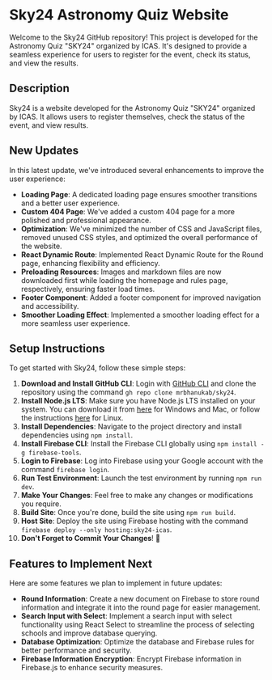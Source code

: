 # Sky24 Astronomy Quiz Website

Welcome to the Sky24 GitHub repository! This project is developed for the Astronomy Quiz "SKY24" organized by ICAS. It's designed to provide a seamless experience for users to register for the event, check its status, and view the results.

## Description

Sky24 is a website developed for the Astronomy Quiz "SKY24" organized by ICAS. It allows users to register themselves, check the status of the event, and view results.


## New Updates

In this latest update, we've introduced several enhancements to improve the user experience:

- **Loading Page**: A dedicated loading page ensures smoother transitions and a better user experience.
- **Custom 404 Page**: We've added a custom 404 page for a more polished and professional appearance.
- **Optimization**: We've minimized the number of CSS and JavaScript files, removed unused CSS styles, and optimized the overall performance of the website.
- **React Dynamic Route**: Implemented React Dynamic Route for the Round page, enhancing flexibility and efficiency.
- **Preloading Resources**: Images and markdown files are now downloaded first while loading the homepage and rules page, respectively, ensuring faster load times.
- **Footer Component**: Added a footer component for improved navigation and accessibility.
- **Smoother Loading Effect**: Implemented a smoother loading effect for a more seamless user experience.

## Setup Instructions

To get started with Sky24, follow these simple steps:

1. **Download and Install GitHub CLI**: Login with [GitHub CLI](https://cli.github.com) and clone the repository using the command `gh repo clone mrbhanukab/sky24`.
2. **Install Node.js LTS**: Make sure you have Node.js LTS installed on your system. You can download it from [here](https://nodejs.org/en) for Windows and Mac, or follow the instructions [here](https://github.com/nvm-sh/nvm) for Linux.
3. **Install Dependencies**: Navigate to the project directory and install dependencies using `npm install`.
4. **Install Firebase CLI**: Install the Firebase CLI globally using `npm install -g firebase-tools`.
5. **Login to Firebase**: Log into Firebase using your Google account with the command `firebase login`.
6. **Run Test Environment**: Launch the test environment by running `npm run dev`.
7. **Make Your Changes**: Feel free to make any changes or modifications you require.
8. **Build Site**: Once you're done, build the site using `npm run build`.
9. **Host Site**: Deploy the site using Firebase hosting with the command `firebase deploy --only hosting:sky24-icas`.
10. **Don't Forget to Commit Your Changes**! 🥲

## Features to Implement Next

Here are some features we plan to implement in future updates:

- **Round Information**: Create a new document on Firebase to store round information and integrate it into the round page for easier management.
- **Search Input with Select**: Implement a search input with select functionality using React Select to streamline the process of selecting schools and improve database querying.
- **Database Optimization**: Optimize the database and Firebase rules for better performance and security.
- **Firebase Information Encryption**: Encrypt Firebase information in Firebase.js to enhance security measures.